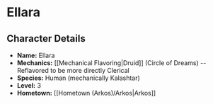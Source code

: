 # Ellara

## Character Details
- **Name:** Ellara
- **Mechanics:** [[Mechanical Flavoring|Druid]] (Circle of Dreams) -- Reflavored to be more directly Clerical
- **Species:**  Human (mechanically Kalashtar)
- **Level:** 3
- **Hometown:** [[Hometown (Arkos)/Arkos|Arkos]]

